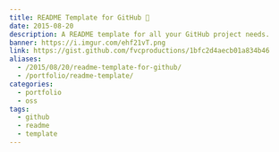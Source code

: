 ```yaml
---
title: README Template for GitHub 📄
date: 2015-08-20
description: A README template for all your GitHub project needs.
banner: https://i.imgur.com/ehf21vT.png
link: https://gist.github.com/fvcproductions/1bfc2d4aecb01a834b46
aliases:
  - /2015/08/20/readme-template-for-github/
  - /portfolio/readme-template/
categories:
  - portfolio
  - oss
tags:
  - github
  - readme
  - template
---
```

